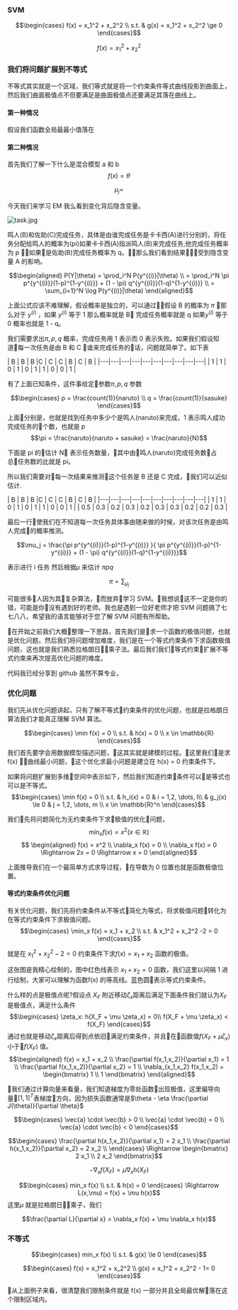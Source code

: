 ### SVM




$$\begin{cases}
    f(x) = x_1^2 + x_2^2 \\
    s.t. & g(x) = x_1^2 + x_2^2  \ge 0
\end{cases}$$

$$ f(x) = x_1^2 + x_2^2$$
### 我们将问题扩展到不等式
不等式其实就是一个区域，我们等式就是将一个约束条件等式曲线投影到曲面上，然后我们曲面极值点不但要满足是曲面极值点还要满足其落在曲线上。
#### 第一种情况
假设我们函数全局最最小值落在
#### 第二种情况

首先我们了解一下什么是混合模型 a 和 b
$$f(x) = \theta$$

$$\mu_j = $$

今天我们来学习 EM 我么看到变化背后隐含变量。

![task.jpg](https://upload-images.jianshu.io/upload_images/8207483-accde6b60e6e93b9.jpg?imageMogr2/auto-orient/strip%7CimageView2/2/w/1240)

鸣人(B)和佐助(C)完成任务，具体是由谁完成任务是卡卡西(A)进行分别的，将任务分配给鸣人的概率为(pi)如果卡卡西(A)指派鸣人(B)来完成任务,他完成任务概率为 p ，如果是佐助(B)完成任务概率为 q。那么我们看到结果受到隐含变量 A 的影响。

$$\begin{aligned}
    P(Y|\theta) = \prod_i^N P(y^{(i)}|\theta) \\
    = \prod_i^N \pi p^{y^{(i)}}(1-p)^{1-y^{(i)}} + (1 - \pi) q^{y^{(i)}}(1-q)^{1-y^{(i)}} \\
    = \sum_{i=1}^N \log P(y^{(i)}|\theta)
\end{aligned}$$

上面公式应该不难理解，假设概率是独立的，可以通过假设 B 的概率为 $\pi$ 那么对于 $y^{(i)}$ ，如果  $y^{(i)}$ 等于 1 那么概率就是 B 完成任务概率就是 q 如果$y^{(i)}$ 等于 0 概率也就是 1 - q。

我们需要求出$\pi,p,q$ 概率，完成任务用 1 表示而 0 表示失败。如果我们假设知道每一次任务是由 B 和 C 谁来完成任务的话，问题就简单了。如下表

| B  | B  | B |C  | C  | C | B  | C  | B |
|---|---|---|---|---|---|---|---|---|---|
|  1 | 1  | 0  | 1  | 0  |  1 | 1  | 0  | 0  | 1  |


有了上面已知条件，这件事给定参数$\pi,p,q$ 参数

$$\begin{cases}
    p = \frac{count(1)}{naruto} \\
    q = \frac{count(1)}{sasuke}
\end{cases}$$
上面分别是，也就是找到任务中多少个是鸣人(naruto)来完成，1 表示鸣人成功完成任务的个数，也就是 p
$$\pi = \frac{naruto}{naruto + sasuke} = \frac{naruto}{N}$$

下面是 pi 的估计 N 表示任务数量，其中由鸣人(naruto)完成任务数占总任务数的比就是 pi。

所以我们需要对每一次结果来推测这个任务是 B 还是 C 完成，我们可以近似估计.

| B  | B  | B |C  | C  | C | B  | C  | B |
|---|---|---|---|---|---|---|---|---|---|
|  1 | 1  | 0  | 1  | 0  |  1 | 1  | 0  | 0  | 1  |
|  0.5 | 0.3  | 0.2  | 0.3  | 0.2  |  0.3 | 0.3  | 0.2  | 0.2  | 0.3  |

最后一行使我们在不知道每一次任务具体事由随来做的时候，对该次任务是由鸣人完成的概率推测。

$$\mu_j =  \frac{\pi p^{y^{(i)}}(1-p)^{1-y^{(i)}} }{ \pi p^{y^{(i)}}(1-p)^{1-y^{(i)}} + (1 - \pi) q^{y^{(i)}}(1-q)^{1-y^{(i)}}}$$

表示进行 i 任务 然后根据$\mu$ 来估计 $\pi p q$

$$\pi = \sum_{\mu_j}$$

可能很多人因为其复杂算法，而放弃学习 SVM。我想说这不一定是你的错，可能是你没有遇到好的老师。我也是遇到一位好老师才把 SVM 问题搞了七七八八，希望我的语言能够对于您了解 SVM 问题有所帮助。

在开始之前我们大概整理一下思路，首先我们是求一个函数的极值问题，也就是优化问题。然后我们将问题增加难度，我们是在一个等式约束条件下求函数极值问题，这也就是我们熟悉拉格朗日乘子法。最后我们我们等式约束扩展不等式约束来再次提高优化问题的难度。

代码我已经分享到 github 虽然不算专业，

### 优化问题
我们先从优化问题讲起，只有了解不等式约束条件的优化问题，也就是拉格朗日算法我们才能真正理解 SVM 算法。

$$\begin{cases}
    \min f(x) = 0 \\
    s.t. & h(x) = 0 \\
    x \in \mathbb{R}
\end{cases}$$
我们首先要学会用数据模型描述问题，这其实就是建模的过程。这里我们是求 f(x) 曲线最小问题，这个优化求最小问题是建立在 h(x) = 0 约束条件下。

如果将问题扩展到多维空间中表示如下，然后我们知道约束条件可以是等式也可以是不等式。
$$\begin{cases}
    \min f(x) = 0 \\
    s.t. & h_i(x) = 0  & i = 1,2, \dots, l\\
    & g_j(x) \le 0 & j = 1,2, \dots, m \\
    x \in \mathbb{R}^n
\end{cases}$$

我们先将问题简化为无约束条件下求极值的优化问题，
$$ \min_x f(x) = x^2 (x  \in \mathbb{R})$$
$$ \begin{aligned}
    f(x) = x^2 \\
    \nabla_x f(x) = 0 \\
    \nabla_x f(x) = 0 \Rightarrow 2x = 0 \Rightarrow x = 0
\end{aligned}$$

上面推导我们在一个最简单方式求导过程，在导数为 0 位置也就是函数极值位置。

#### 等式约束条件优化问题
有关优化问题，我们先将约束条件从不等式简化为等式，将求极值问题转化为在等式约束条件下求极值问题。
$$\begin{cases}
    \min_x f(x) = x_1 + x_2 \\
    s.t. & x_1^2 + x_2^2 -2 = 0
\end{cases}$$

就是在 $x_1^2 + x_2^2 -2 = 0$ 约束条件下求$f(x) = x_1 + x_2$ 函数的极值。

这张图是我精心绘制的，图中红色线表示 $x_1 + x_2 = 0$ 函数，我们这里以间隔 1 进行绘制，大家可以理解为函数f(x) 的等高线。蓝色圆表示等式约束条件。

什么样的点是极值点呢?假设点 $X_F$ 附近移动$\zeta_x$距离后满足下面条件我们就认为$X_F$ 是极值点，满足什么条件
$$\begin{cases}
    \zeta_x: h(X_F + \mu \zeta_x) = 0\\
    f(X_F + \mu \zeta_x) < f(X_F)
\end{cases}$$
通过也就是移动$\zeta_x$距离后得到点依旧满足约束条件，并且在函数值$f(X_F + \mu \zeta_x)$ 小于$f(X_F)$ 值。
$$\begin{aligned}
    f(x) = x_1 + x_2 \\
    \frac{\partial f(x_1,x_2)}{\partial x_1} = 1 \\
    \frac{\partial f(x_1,x_2)}{\partial x_2} = 1 \\
    \nabla_{x_1,x_2} f(x_1,x_2) = \begin{bmatrix}
        1 \\
        1
    \end{bmatrix}
\end{aligned}$$

我们通过计算向量来看量，我们知道梯度为零处函数出现极值，这里偏导向量$[1,1]^T$表梯度方向，因为损失函数通常是$\theta - \eta \frac{\partial J(\theta)}{\partial \theta}$

$$\begin{cases}
    \vec{a} \cdot \vec{b} > 0 \\
    \vec{a} \cdot \vec{b} = 0 \\
    \vec{a} \cdot \vec{b} < 0 
\end{cases}$$

$$\begin{cases}
    \frac{\partial h(x_1,x_2)}{\partial x_1} = 2 x_1 \\
    \frac{\partial h(x_1,x_2)}{\partial x_2} = 2 x_2 \\
\end{cases} \Rightarrow \begin{bmatrix}
    2 x_1 \\
    2 x_2 
\end{bmatrix}$$

$$-\nabla_x f(X_F) = \mu \nabla_x h(X_F)$$

$$\begin{cases}
    min_x f(x) \\
    s.t. & h(x) = 0
\end{cases} \Rightarrow L(x,\mu) = f(x) + \mu h(x)$$
这里$\mu$ 就是拉格朗日乘子，我们

$$\frac{\partial L}{\partial x} = \nabla_x f(x) + \mu \nabla_x h(x)$$

### 不等式
$$\begin{cases}
    min_x f(x) \\
    s.t. & g(x) \le 0
\end{cases}$$

$$\begin{cases}
    f(x) = x_1^2 + x_2^2 \\
    g(x) = x_1^2 + x_2^2 - 1= 0
\end{cases}$$

从上面例子来看，很清楚我们限制条件就是 f(x) 一部分并且全局最优解落在这个限制区域内。